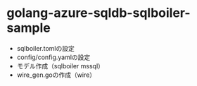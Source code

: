# golang-azure-sqldb-sqlboiler-sample

- sqlboiler.tomlの設定
- config/config.yamlの設定
- モデル作成（sqlboiler mssql）
- wire_gen.goの作成（wire）
